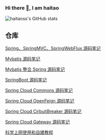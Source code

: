 ### Hi there 👋, I am haitao

<!--
**haitaoss/haitaoss** is a ✨ _special_ ✨ repository because its `README.md` (this file) appears on your GitHub profile.

Here are some ideas to get you started:

- 🔭 I’m currently working on ...
- 🌱 I’m currently learning ...
- 👯 I’m looking to collaborate on ...
- 🤔 I’m looking for help with ...
- 💬 Ask me about ...
- 📫 How to reach me: ...
- 😄 Pronouns: ...
- ⚡ Fun fact: ...
![haitaoss's GitHub stats](https://github-readme-stats.vercel.app/api?username=haitaoss&show_icons=true&theme=radical)
  -->
![haitaoss's GitHub stats](https://github-readme-stats.vercel.app/api?username=haitaoss&show_icons=true)
## 仓库

[Spring、SpringMVC、SpringWebFlux 源码笔记](https://github.com/haitaoss/spring-framework)

[Mybatis 源码笔记](https://github.com/haitaoss/mybatis-3)

[Mybatis 整合 Spring 源码笔记](https://github.com/haitaoss/mybatis-spring)

[SpringBoot 源码笔记](https://github.com/haitaoss/spring-boot)

[Spring Cloud Commons 源码笔记](https://github.com/haitaoss/spring-cloud-commons)

[Spring Cloud OpenFeign 源码笔记](https://github.com/haitaoss/spring-cloud-openfeign)

[Spring Cloud CirbuitBreaker 源码笔记](https://github.com/haitaoss/spring-cloud-circuitbreaker)

[Spring Cloud Gateway 源码笔记](https://github.com/haitaoss/spring-cloud-gateway)

[科学上网使用和自建教程](https://github.com/haitaoss/ScienceOnline)
